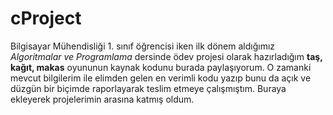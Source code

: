 # cProject
Bilgisayar Mühendisliği 1. sınıf öğrencisi iken ilk dönem aldığımız <em>Algoritmalar ve Programlama</em> dersinde ödev projesi olarak hazırladığım <strong>taş, kağıt, makas</strong> oyununun kaynak kodunu burada paylaşıyorum.
O zamanki mevcut bilgilerim ile elimden gelen en verimli kodu yazıp bunu da açık ve düzgün bir biçimde raporlayarak teslim etmeye çalışmıştım. Buraya ekleyerek projelerimin arasına katmış oldum.
